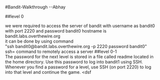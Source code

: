  #Bandit-Walkthrough --Abhay 

##level 0<br>

<p>we were required to access the server of bandit with username as bandit0 with port 2220 and password bandit0
hostname is bandit.labs.overthewire.org <br>
it can be done by using command <br>
"ssh bandit0@bandit.labs.overthewire.org -p 2220
password bandit0" <br>
ssh= command to remotely access a server <br.

##level 0-1<br>
The password for the next level is stored in a file called readme located in the home directory. Use this password to log into bandit1 using SSH. Whenever you find a password for a level, use SSH (on port 2220) to log into that level and continue the game.
<dsf

